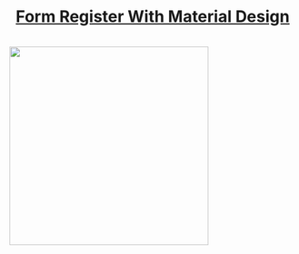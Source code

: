 <h1 align="center">
	<a href="https://material.io/develop/android">
    Form Register With Material Design
	</a>
</h1>

<br />
<img src="https://user-images.githubusercontent.com/69374541/162057149-dd3c3c40-0569-4d92-9c3f-1f1bd14b2e43.png"  width="350"/>

